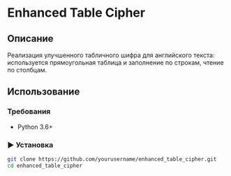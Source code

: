 # Enhanced Table Cipher

## Описание
Реализация улучшенного табличного шифра для английского текста: используется прямоугольная таблица и заполнение по строкам, чтение по столбцам.

## Использование

### Требования
- Python 3.6+

### ▶ Установка
```bash
git clone https://github.com/yourusername/enhanced_table_cipher.git
cd enhanced_table_cipher
